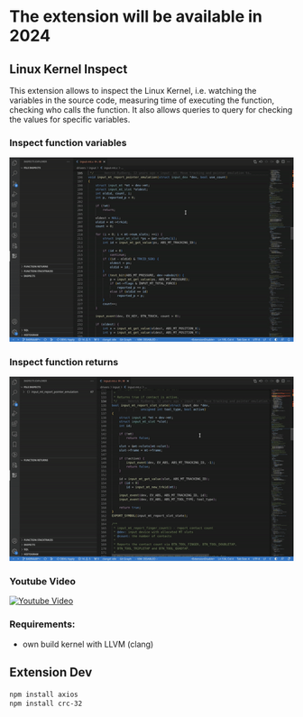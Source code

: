 # The extension will be available in 2024

## Linux Kernel Inspect

This extension allows to inspect the Linux Kernel, i.e. watching the variables in the source code, measuring time of executing the function, checking who calls the function. It also allows queries to query for checking the values for specific variables.

### Inspect function variables
[![Inspect function variables](resources/inspect_variables.gif)](https://www.youtube.com/watch?v=UNNHIb5WiTc)

### Inspect function returns
[![Inspect function returns](resources/inspect_returns.gif)](https://www.youtube.com/watch?v=0KOsFjVnG1A)

### Youtube Video

[![Youtube Video](https://i.ytimg.com/vi/UNNHIb5WiTc/hqdefault.jpg?sqp=-oaymwE2CPYBEIoBSFXyq4qpAygIARUAAIhCGAFwAcABBvABAfgB1giAAtAFigIMCAAQARhMIFkoZTAP&rs=AOn4CLAe_snB1YRltCAcENHq7GkhOMgJHQ)](https://www.youtube.com/watch?v=UNNHIb5WiTc)

### Requirements:
- own build kernel with LLVM (clang)
## Extension Dev
    npm install axios
    npm install crc-32